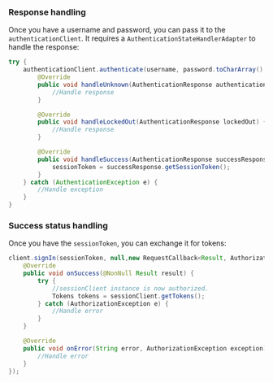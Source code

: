 ### Response handling

Once you have a username and password, you can pass it to the `authenticationClient`. It requires a `AuthenticationStateHandlerAdapter` to handle the response:

```java
try {
    authenticationClient.authenticate(username, password.toCharArray(),null, new AuthenticationStateHandlerAdapter() {
        @Override
        public void handleUnknown(AuthenticationResponse authenticationResponse) {
            //Handle response
        }

        @Override
        public void handleLockedOut(AuthenticationResponse lockedOut) {
            //Handle response
        }

        @Override
        public void handleSuccess(AuthenticationResponse successResponse) {
            sessionToken = successResponse.getSessionToken();
        }
    } catch (AuthenticationException e) {
        //Handle exception
    }
}
```

### Success status handling

Once you have the `sessionToken`, you can exchange it for tokens:

```java
client.signIn(sessionToken, null,new RequestCallback<Result, AuthorizationException>() {
    @Override
    public void onSuccess(@NonNull Result result) {
        try {
            //sessionClient instance is now authorized.
            Tokens tokens = sessionClient.getTokens();
        } catch (AuthorizationException e) {
            //Handle error
        }
    }

    @Override
    public void onError(String error, AuthorizationException exception) {
        //Handle error
    }
});
```